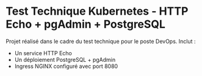 # Test Technique Kubernetes - HTTP Echo + pgAdmin + PostgreSQL

Projet réalisé dans le cadre du test technique pour le poste DevOps.
Inclut :
- Un service HTTP Echo
- Un déploiement PostgreSQL + pgAdmin
- Ingress NGINX configuré avec port 8080

